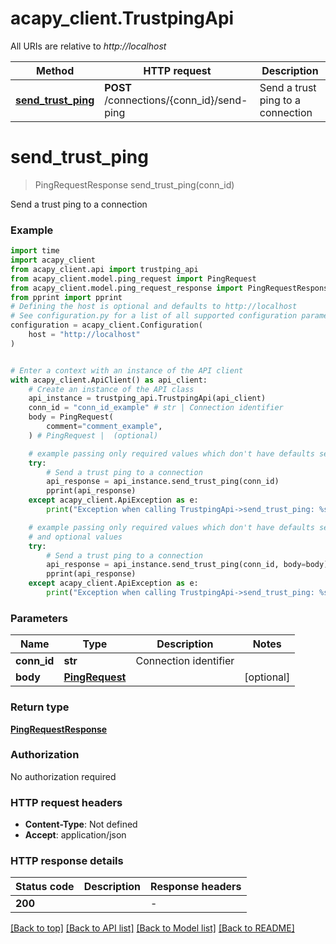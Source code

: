 # acapy_client.TrustpingApi

All URIs are relative to *http://localhost*

Method | HTTP request | Description
------------- | ------------- | -------------
[**send_trust_ping**](TrustpingApi.md#send_trust_ping) | **POST** /connections/{conn_id}/send-ping | Send a trust ping to a connection


# **send_trust_ping**
> PingRequestResponse send_trust_ping(conn_id)

Send a trust ping to a connection

### Example

```python
import time
import acapy_client
from acapy_client.api import trustping_api
from acapy_client.model.ping_request import PingRequest
from acapy_client.model.ping_request_response import PingRequestResponse
from pprint import pprint
# Defining the host is optional and defaults to http://localhost
# See configuration.py for a list of all supported configuration parameters.
configuration = acapy_client.Configuration(
    host = "http://localhost"
)


# Enter a context with an instance of the API client
with acapy_client.ApiClient() as api_client:
    # Create an instance of the API class
    api_instance = trustping_api.TrustpingApi(api_client)
    conn_id = "conn_id_example" # str | Connection identifier
    body = PingRequest(
        comment="comment_example",
    ) # PingRequest |  (optional)

    # example passing only required values which don't have defaults set
    try:
        # Send a trust ping to a connection
        api_response = api_instance.send_trust_ping(conn_id)
        pprint(api_response)
    except acapy_client.ApiException as e:
        print("Exception when calling TrustpingApi->send_trust_ping: %s\n" % e)

    # example passing only required values which don't have defaults set
    # and optional values
    try:
        # Send a trust ping to a connection
        api_response = api_instance.send_trust_ping(conn_id, body=body)
        pprint(api_response)
    except acapy_client.ApiException as e:
        print("Exception when calling TrustpingApi->send_trust_ping: %s\n" % e)
```


### Parameters

Name | Type | Description  | Notes
------------- | ------------- | ------------- | -------------
 **conn_id** | **str**| Connection identifier |
 **body** | [**PingRequest**](PingRequest.md)|  | [optional]

### Return type

[**PingRequestResponse**](PingRequestResponse.md)

### Authorization

No authorization required

### HTTP request headers

 - **Content-Type**: Not defined
 - **Accept**: application/json


### HTTP response details
| Status code | Description | Response headers |
|-------------|-------------|------------------|
**200** |  |  -  |

[[Back to top]](#) [[Back to API list]](../README.md#documentation-for-api-endpoints) [[Back to Model list]](../README.md#documentation-for-models) [[Back to README]](../README.md)

